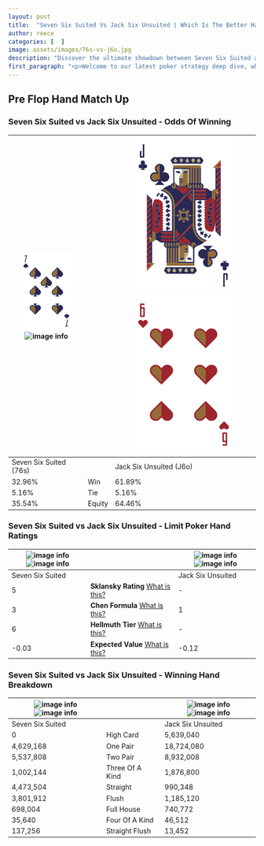 ```yaml
---
layout: post
title:  "Seven Six Suited Vs Jack Six Unsuited | Which Is The Better Hand In Poker? A Complete Guide"
author: reece
categories: [  ]
image: assets/images/76s-vs-j6o.jpg
description: "Discover the ultimate showdown between Seven Six Suited and Jack Six Unsuited in poker! Uncover the odds, strategies, and scenarios where one hand triumphs over the other. Get ready to up your poker game with this thrilling analysis."
first_paragraph: "<p>Welcome to our latest poker strategy deep dive, where we're pitting two distinct hands against each other in a high-stakes showdown: Seven Six Suited vs Jack Six Unsuited.</p><p>In the dynamic world of poker, every decision counts, and knowing which hand holds the upper hand is key to your success at the table.</p><p>In this article, we'll dissect these two hands, explore the scenarios where one dominates the other, and equip you with the knowledge to make strategic choices that can tip the odds in your favor.</p><p>Get ready to unravel the intriguing dynamics of these poker hands and elevate your game to new heights.</p>"
---
```




[comment]: # (sp0)

## Pre Flop Hand Match Up

<div class="table hand-ratings" markdown="1"> 



### Seven Six Suited vs Jack Six Unsuited - Odds Of Winning


    
| ![image info](assets/images/hand1/7.png) ![image info](assets/images/hand1/6s.png) |  | ![image info](assets/images/hand2/J.png) ![image info](assets/images/hand2/6o.png) |
| -------- | -------- | -------- |
| Seven Six Suited (76s) |  | Jack Six Unsuited (J6o) |
| 32.96% | Win | 61.89% |
| 5.16% | Tie | 5.16% |
| 35.54% | Equity | 64.46% |




[comment]: # (sp1)



### Seven Six Suited vs Jack Six Unsuited - Limit Poker Hand Ratings


    
| ![image info](https://www.riverpairs.com/assets/images/hand1/7.png) ![image info](https://www.riverpairs.com/assets/images/hand1/6s.png) |  | ![image info](https://www.riverpairs.com/assets/images/hand2/J.png) ![image info](https://www.riverpairs.com/assets/images/hand2/6o.png) |
| -------- | -------- | -------- |
| Seven Six Suited |  | Jack Six Unsuited |
| 5 | **Sklansky Rating** [What is this?](/sklansky-rating-explained) | - |
| 3 | **Chen Formula** [What is this?](/chen-formula-explained) | 1 |
| 6 | **Hellmuth Tier** [What is this?](/Hellmuth-tier-explained) | - |
| -0.03 | **Expected Value** [What is this?](/expected-value-explained) | -0.12 |




[comment]: # (sp2)



### Seven Six Suited vs Jack Six Unsuited - Winning Hand Breakdown


    
| ![image info](https://www.riverpairs.com/assets/images/hand1/7.png) ![image info](https://www.riverpairs.com/assets/images/hand1/6s.png) |  | ![image info](https://www.riverpairs.com/assets/images/hand2/J.png) ![image info](https://www.riverpairs.com/assets/images/hand2/6o.png) |
| -------- | -------- | -------- |
| Seven Six Suited |  | Jack Six Unsuited |
| 0 | High Card | 5,639,040 |
| 4,629,168 | One Pair | 18,724,080 |
| 5,537,808 | Two Pair | 8,932,008 |
| 1,002,144 | Three Of A Kind | 1,876,800 |
| 4,473,504 | Straight | 990,348 |
| 3,801,912 | Flush | 1,185,120 |
| 698,004 | Full House | 740,772 |
| 35,640 | Four Of A Kind | 46,512 |
| 137,256 | Straight Flush | 13,452 |




[comment]: # (sp3)



</div>

[comment]: # (sp4)



[comment]: # (sp5)

